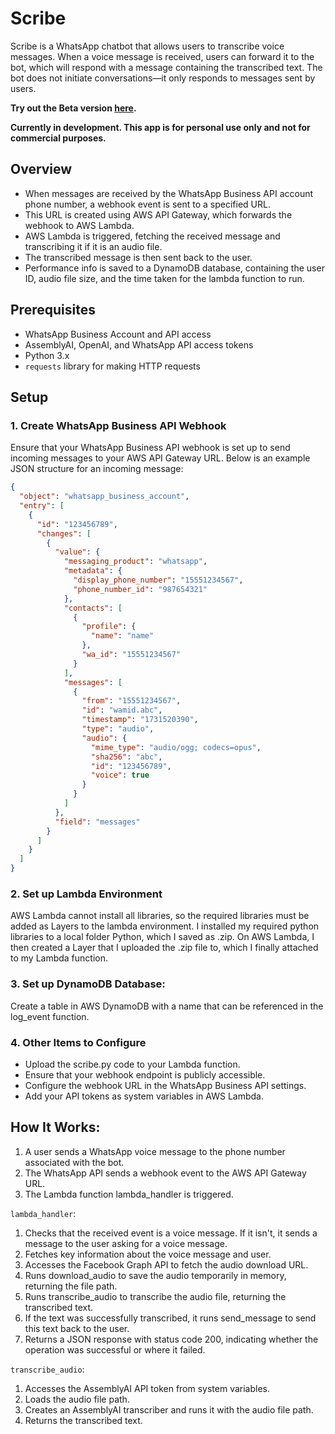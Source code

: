 # Scribe

Scribe is a WhatsApp chatbot that allows users to transcribe voice messages. When a voice message is received, users can forward it to the bot, which will respond with a message containing the transcribed text. The bot does not initiate conversations—it only responds to messages sent by users.

**Try out the Beta version [here](https://wa.me/message/TGOE4TP4HTX6H1).**

**Currently in development. This app is for personal use only and not for commercial purposes.**

## Overview

- When messages are received by the WhatsApp Business API account phone number, a webhook event is sent to a specified URL.
- This URL is created using AWS API Gateway, which forwards the webhook to AWS Lambda.
- AWS Lambda is triggered, fetching the received message and transcribing it if it is an audio file.
- The transcribed message is then sent back to the user.
- Performance info is saved to a DynamoDB database, containing the user ID, audio file size, and the time taken for the lambda function to run.

## Prerequisites

- WhatsApp Business Account and API access
- AssemblyAI, OpenAI, and WhatsApp API access tokens
- Python 3.x
- `requests` library for making HTTP requests

## Setup

### 1. Create WhatsApp Business API Webhook

Ensure that your WhatsApp Business API webhook is set up to send incoming messages to your AWS API Gateway URL. Below is an example JSON structure for an incoming message:

```json
{
  "object": "whatsapp_business_account",
  "entry": [
    {
      "id": "123456789",
      "changes": [
        {
          "value": {
            "messaging_product": "whatsapp",
            "metadata": {
              "display_phone_number": "15551234567",
              "phone_number_id": "987654321"
            },
            "contacts": [
              {
                "profile": {
                  "name": "name"
                },
                "wa_id": "15551234567"
              }
            ],
            "messages": [
              {
                "from": "15551234567",
                "id": "wamid.abc",
                "timestamp": "1731520390",
                "type": "audio",
                "audio": {
                  "mime_type": "audio/ogg; codecs=opus",
                  "sha256": "abc",
                  "id": "123456789",
                  "voice": true
                }
              }
            ]
          },
          "field": "messages"
        }
      ]
    }
  ]
}
```

### 2. Set up Lambda Environment
AWS Lambda cannot install all libraries, so the required libraries must be added as Layers to the lambda environment. I installed my required python libraries to a local folder Python, which I saved as .zip. On AWS Lambda, I then created a Layer that I uploaded the .zip file to, which I finally attached to my Lambda function.

### 3. Set up DynamoDB Database:
Create a table in AWS DynamoDB with a name that can be referenced in the log_event function.

### 4. Other Items to Configure
- Upload the scribe.py code to your Lambda function.
- Ensure that your webhook endpoint is publicly accessible.
- Configure the webhook URL in the WhatsApp Business API settings.
- Add your API tokens as system variables in AWS Lambda.

## How It Works:
1. A user sends a WhatsApp voice message to the phone number associated with the bot.
2. The WhatsApp API sends a webhook event to the AWS API Gateway URL.
3. The Lambda function lambda_handler is triggered.

`lambda_handler`:
1. Checks that the received event is a voice message. If it isn't, it sends a message to the user asking for a voice message.
2. Fetches key information about the voice message and user.
3. Accesses the Facebook Graph API to fetch the audio download URL.
4. Runs download_audio to save the audio temporarily in memory, returning the file path.
5. Runs transcribe_audio to transcribe the audio file, returning the transcribed text.
6. If the text was successfully transcribed, it runs send_message to send this text back to the user.
7. Returns a JSON response with status code 200, indicating whether the operation was successful or where it failed.

`transcribe_audio`:
1. Accesses the AssemblyAI API token from system variables.
2. Loads the audio file path.
3. Creates an AssemblyAI transcriber and runs it with the audio file path.
4. Returns the transcribed text.
